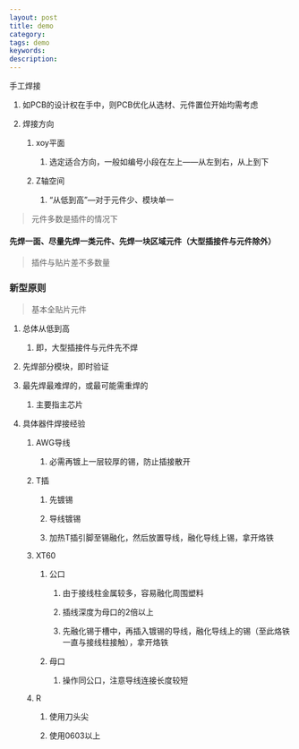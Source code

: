 ```yaml
---
layout: post
title: demo
category: 
tags: demo
keywords: 
description: 
---
```





手工焊接

1.  如PCB的设计权在手中，则PCB优化从选材、元件置位开始均需考虑

2.  焊接方向

    1.  xoy平面

        1.  选定适合方向，一般如编号小段在左上——从左到右，从上到下

    2.  Z轴空间

        1.  “从低到高”—对于元件少、模块单一

>   元件多数是插件的情况下

#### 先焊一面、尽量先焊一类元件、先焊一块区域元件（大型插接件与元件除外）

>   插件与贴片差不多数量

### 新型原则

>   基本全贴片元件

1.  总体从低到高

    1.  即，大型插接件与元件先不焊

2.  先焊部分模块，即时验证

3.  最先焊最难焊的，或最可能需重焊的

    1.  主要指主芯片

4.  具体器件焊接经验

    1.  AWG导线

        1.  必需再镀上一层较厚的锡，防止插接散开

    2.  T插

        1.  先镀锡

        2.  导线镀锡

        3.  加热T插引脚至锡融化，然后放置导线，融化导线上锡，拿开烙铁

    3.  XT60

        1.  公口

            1.  由于接线柱金属较多，容易融化周围塑料

            2.  插线深度为母口的2倍以上

            3.  先融化锡于槽中，再插入镀锡的导线，融化导线上的锡（至此烙铁一直与接线柱接触），拿开烙铁

        2.  母口

            1.  操作同公口，注意导线连接长度较短

    4.  R

        1.  使用刀头尖

        2.  使用0603以上
